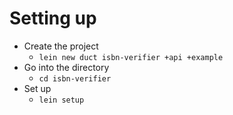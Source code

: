 # Setting up

- Create the project
    - `lein new duct isbn-verifier +api +example`
- Go into the directory
    - `cd isbn-verifier`
- Set up
    - `lein setup`
